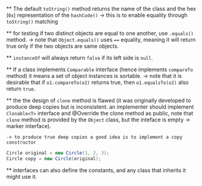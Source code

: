 
** The default `toString()` method returns the name of the class and the hex (`0x`) representation of the `hashCode()`
	-> this is to enable equality through `toString()` matching


** for testing if two distinct objects are equal to one another, use `.equals()` method.
	-> note that `Object.equals()` uses `==` equality, meaning it will return true only if the two objects are same objects.

** `instanceOf` will always return `false` if its left side is `null`.

** If a class implements `Comparable` interface (hence implements `compareTo` method) it means a set of object instances is sortable.
	-> note that it is desirable that if `o1.compareTo(o2)` returns true, then `o1.equalsTo(o2)` also return `true`.


** the the design of `clone` method is flawed (it was originally developed to produce deep copies but is inconsistent. an implementer should implement `Clonable<T>` interface and @Override the clone method as public, note that `clone` method is provided by the `Object` class, but the inteface is empty -> marker interface). 

	-> to produce true deep copies a good idea is to implement a copy constructor
```java
Circle original = new Circle(1, 2, 3);
Circle copy = new Circle(original);
```


** interfaces can also define the constants, and any class that inherits it might use it.












